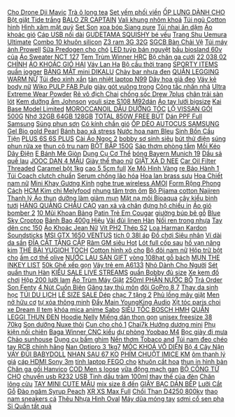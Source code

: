 [ Cho Drone Dji Mavic](https://cuahang12.github.io/p0/104/361/den-led-cho-drone-dji-mavic-mini-mua-hang-online/) [ Trà ô long tea](https://cuahang10.github.io/p0/24/507/tra-o-long-tea-plus-mua-hang-online/) [Set yếm phối viền](https://cuahang5.github.io/p0/168/19/set-yem-phoi-vien-mua-hang-online/) [ ỐP LƯNG DÀNH CHO](https://cuahang12.github.io/p0/122/160/op-lung-danh-cho-samsung-a90-mua-hang-online/) [ Bột giặt Tide trắng](https://cuahang7.github.io/p0/13/637/bot-giat-tide-trang-dot-pha-huong-downy-650g-mua-hang-online/) [BALO ZR CAPTAIN](https://cuahang10.github.io/p0/22/911/balo-zr-captain-mua-hang-online/) [ Vali khung nhôm khoá](https://cuahang10.github.io/p0/19/279/vali-khung-nhom-khoa-sap-2021-mua-hang-online/) [ Túi ngủ Cotton hình](https://cuahang10.github.io/p0/19/93/tui-ngu-cotton-hinh-xo-cho-chuot-hamster-z6z7-mua-hang-online/) [Hình xăm mặt quỷ](https://cuahang5.github.io/p0/168/796/hinh-xam-mat-quy-mua-hang-online/) [Set Son](https://cuahang4.github.io/p0/121/463/set-son-mua-hang-online/) [ xoa bóp Siang pure](https://cuahang5.github.io/p0/162/312/cao-xoa-bop-siang-pure-30g-thai-lan-mua-hang-online/) [Túi nhai ăn dặm](https://cuahang10.github.io/p0/20/743/tui-nhai-an-dam-mua-hang-online/) [Áo khoác gió](https://cuahang5.github.io/p0/185/949/ao-khoac-gio-mua-hang-online/) [ Cáp USB nối dài](https://cuahang12.github.io/p0/122/909/cap-usb-noi-dai-15m-den-mua-hang-online/) [ GUDETAMA SQUISHY bé vếu](https://cuahang7.github.io/p0/29/25/gudetama-squishy-be-veu-to-mua-hang-online/) [ Trang Shu Uemura Ultimate](https://cuahang10.github.io/p0/27/698/dau-tay-trang-shu-uemura-ultimate-8-mua-hang-online/) [ Combo 10 khuôn silicon](https://cuahang10.github.io/p0/10/863/combo-10-khuon-silicon-trai-tim-5cm-mua-hang-online/) [ Z3 ram 3G 32G](https://cuahang12.github.io/p0/107/133/dien-thoai-sony-xperia-z3-ram-3g32g-moi-choi-pubglien-quan-muot-mua-hang-online/) [ SGCB Bàn Chải Vệ](https://cuahang4.github.io/p0/108/780/sgcb-ban-chai-ve-sinh-noi-that-sggd237-mua-hang-online/) [Túi máy ảnh Prowell](https://cuahang5.github.io/p0/159/266/tui-may-anh-prowell-mua-hang-online/) [ Sữa Predogen cho chó](https://cuahang5.github.io/p0/169/163/sua-predogen-cho-cho-110g-mua-hang-online/) [ LED tuýp bán nguyệt](https://cuahang7.github.io/p0/17/493/den-led-tuyp-ban-nguyet-1m2-cong-suat-36w-06m-cong-suat-18w-mua-hang-online/) [ bầu biosland 60v của](https://cuahang5.github.io/p0/170/159/dha-bau-biosland-60v-cua-uc-mua-hang-online/) [ Áo Sweater NCT 127](https://cuahang5.github.io/p0/178/460/nct-ao-sweater-nct-127-world-tour-neo-city-seoul-mua-hang-online/) [ Tem Trùm Winner HRC](https://cuahang7.github.io/p0/21/865/4-tem-trum-winner-hrc-co-the-thiet-ke-theo-yeu-cau-rieng-cua-tung-khach-hang-ship-hang-toan-quoc-mua-hang-online/) [Bộ chăn ga cưới](https://cuahang5.github.io/p0/163/996/bo-chan-ga-cuoi-mua-hang-online/) [ 22 038 02 CHÍNH](https://cuahang7.github.io/p0/26/311/dong-ho-nam-tissot-chemin-des-tourelles-42mm-powermatic-t0994072203802-chinh-hang-mua-hang-online/) [ ÁO KHOÁC GIÓ HAI](https://cuahang12.github.io/p0/112/465/ao-khoac-gio-hai-lop-mua-hang-online/) [Váy Lan Ha](https://cuahang10.github.io/p0/8/939/vay-lan-ha-mua-hang-online/) [ Bộ cầu thời trang](https://cuahang7.github.io/p0/48/565/bo-cau-thoi-trang-cao-cap-mua-hang-online/) [ SPORTY ITEMS quần jogger](https://cuahang5.github.io/p0/154/57/sporty-items-quan-jogger-xin-mua-hang-online/) [BẢNG MẮT mini DIKALU](https://cuahang5.github.io/p0/154/437/bang-mat-mini-dikalu-mua-hang-online/) [Chày bar nhựa đen](https://cuahang7.github.io/p0/48/940/chay-bar-nhua-den-mua-hang-online/) [QUẦN LEGGING WARM NỮ](https://cuahang7.github.io/p0/2/767/quan-legging-warm-nu-mua-hang-online/) [Túi đeo xinh xắn](https://cuahang5.github.io/p0/175/601/tui-deo-xinh-xan-mua-hang-online/) [ tản nhiệt laptop N99](https://cuahang5.github.io/p0/165/612/de-tan-nhiet-laptop-n99-2fan-mua-hang-online/) [ Dây hoa giả đeo](https://cuahang4.github.io/p0/133/51/day-hoa-gia-deo-tay-co-dau-mua-hang-online/) [Váy kẻ body nữ](https://cuahang4.github.io/p0/147/254/vay-ke-body-nu-mua-hang-online/) [ Wiko PULP FAB Pulp](https://cuahang10.github.io/p0/22/560/pin-wiko-pulp-fab-pulp-fab-4g-mua-hang-online/) [ giày gót vuông trong](https://cuahang7.github.io/p0/36/879/giay-got-vuong-trong-thoi-trang-mua-hang-online/) [Công tắc nhấn nhả](https://cuahang12.github.io/p0/113/210/cong-tac-nhan-nha-mua-hang-online/) [ Ultra Extreme Wear Powder](https://cuahang5.github.io/p0/198/550/phan-nen-che-phu-tot-lancome-teint-idole-ultra-extreme-wear-powder-010-mua-hang-online/) [ Rẻ vô địch Chai](https://cuahang10.github.io/p0/3/553/re-vo-dich-chai-nhua-tron-mieng-rong-330ml-mua-hang-online/) [ chống sốc Drew 7plus](https://cuahang5.github.io/p0/164/86/op-lung-iphone-chong-soc-drew-7plusxxsxrxs-max1111-pro-max1212-pro-max1313-pro-max-phu-kien-dien-thoai-mcase-mua-hang-online/) [ chân trải sàn lót](https://cuahang5.github.io/p0/166/470/tham-lau-chan-trai-san-lot-bep-trang-tri-cao-cap-may-decor-chong-truot-tham-nuoc-kich-thuoc-dai-40x60cm-mua-hang-online/) [ Kem dưỡng ẩm Johnson](https://cuahang10.github.io/p0/21/837/kem-duong-am-johnson-baby-50g-mua-hang-online/) [ youli size S108 M92dán](https://cuahang4.github.io/p0/122/299/free-ship-combo-2-goi-youli-size-s108-m92dan-m88-quan-l84-quan-xl80-xxl-72-xxxl-66-mua-hang-online/) [Áo tay lưới bigsize](https://cuahang5.github.io/p0/163/1/ao-tay-luoi-bigsize-mua-hang-online/) [ Kai Base Model Limited](https://cuahang7.github.io/p0/2/974/mo-hinh-kotobukiya-frame-arms-girl-gourai-kai-base-model-limited-edition-ktb-fag-mua-hang-online/) [ MOROCCANOIL DẦU DƯỠNG TÓC](https://cuahang7.github.io/p0/2/512/moroccanoil-dau-duong-toc-moroc-treatment-25ml-mua-hang-online/) [ LỘ VISSAN GÓI 500G](https://cuahang12.github.io/p0/113/458/lap-xuong-mai-que-lo-vissan-goi-500g-lap-suon-lap-xuon-mua-hang-online/) [ Nhớ 32GB 64GB 128GB](https://cuahang7.github.io/p0/39/410/the-nho-32gb-64gb-128gb-dahua-dss-mua-hang-online/) [ TOTAL 850W FREE BÚT](https://cuahang5.github.io/p0/183/604/may-khoan-bua-total-850w-free-but-thu-dien-cao-cap-mua-hang-online/) [ Dán PPF Full Samsung](https://cuahang12.github.io/p0/104/544/dan-ppf-full-samsung-note7-mua-hang-online/) [Súng phun sơn](https://cuahang4.github.io/p0/131/167/sung-phun-son-mua-hang-online/) [ Có kính chắn gió](https://cuahang7.github.io/p0/35/35/non-bao-hiem-vespa-co-kinh-chan-gio-cao-cap-mu-bao-hiem-thoi-trang-mua-hang-online/) [ ỐP DẺO AUTOCUS SAMSUNG](https://cuahang5.github.io/p0/188/800/op-deo-autocus-samsung-m10-mua-hang-online/) [ Gel Bio gold Pearl](https://cuahang4.github.io/p0/107/519/gel-bio-gold-pearl-xishimei-mua-hang-online/) [ Bánh bao xã stress](https://cuahang4.github.io/p0/149/990/banh-bao-xa-stress-mini-size-combo-2-cai-mua-hang-online/) [ Nước hoa nam Bleu](https://cuahang10.github.io/p0/5/702/nuoc-hoa-nam-bleu-de-chanel-mua-hang-online/) [ Sinh Bồn Cầu Tiện](https://cuahang7.github.io/p0/16/851/co-ve-sinh-bon-cau-tien-loi-mua-hang-online/) [ PLUS 6S 6S PLUS](https://cuahang5.github.io/p0/190/388/bo-vo-iphone-6-6-plus-6s-6s-plus-bo-suon-iphone-6-6-plus-6s-6s-plus-moi-100-co-kem-phim-vol-khay-sim-mua-hang-online/) [ Cài Áo Ngọc 2](https://cuahang10.github.io/p0/17/407/cai-ao-ngoc-2-dau-mua-hang-online/) [ bobby sơ sinh siêu](https://cuahang7.github.io/p0/37/221/ta-dan-bobby-so-sinh-sieu-tham-s80-tang-mua-hang-online/) [bút thử điện](https://cuahang5.github.io/p0/197/339/but-thu-dien-mua-hang-online/) [ súng phun rửa xe](https://cuahang4.github.io/p0/127/437/binh-tao-bot-tuyet-gan-sung-phun-rua-xe-1l-binh-day-mo-ngan-bt1lv3-mua-hang-online/) [ thun cô tru nam](https://cuahang7.github.io/p0/26/206/ao-thun-co-tru-nam-cao-cap-mua-hang-online/) [BỘT BẮP 150G](https://cuahang5.github.io/p0/156/882/bot-bap-150g-mua-hang-online/) [ Sáp thơm phòng tắm](https://cuahang5.github.io/p0/151/250/sap-thom-phong-tam-tracatu-mua-hang-online/) [ Mồi Kéo Dây Điện](https://cuahang12.github.io/p0/121/500/day-moi-keo-day-dien-5m-10m-15m-mua-hang-online/) [ E Bánh Mè Giòn](https://cuahang7.github.io/p0/36/240/e-banh-me-gion-tan-goute-144g-mua-hang-online/) [ Dụng Cụ Cơ Thể](https://cuahang4.github.io/p0/142/822/bo-dung-cu-co-the-bang-hop-kim-nhom-toc-do-8-10-11-mua-hang-online/) [ bóng Bayern Munich 19](https://cuahang5.github.io/p0/190/42/ao-da-bong-bayern-munich-1920-mua-hang-online/) [ Dầu sả quế lau](https://cuahang4.github.io/p0/142/382/dau-sa-que-lau-san-duoi-muoi-khu-mui-sat-khuan-chai-450ml-mua-hang-online/) [ JOOC DAN 4 MẦU](https://cuahang7.github.io/p0/19/111/giay-jooc-dan-4-mau-trang-mua-hang-online/) [ Giày thể thao nữ](https://cuahang4.github.io/p0/122/130/giay-the-thao-nu-222-mua-hang-online/) [ GIẶT XẢ D NEE](https://cuahang7.github.io/p0/45/846/giat-xa-d-nee-3000ml-mua-hang-online/) [ Car Oil Filter Threaded](https://cuahang12.github.io/p0/115/432/car-oil-filter-threaded-adapter-mua-hang-online/) [Caramel bột 1kg](https://cuahang5.github.io/p0/166/931/caramel-bot-1kg-mua-hang-online/) [ cao 5 5cm full](https://cuahang5.github.io/p0/180/412/anh-that-deal-hot-giay-bot-cao-co-de-cao-55cm-full-box-mua-hang-online/) [ Xe Mô Hình Vàng](https://cuahang4.github.io/p0/138/585/xe-mo-hinh-vang-xam-mua-hang-online/) [ re Bảo Hành 1](https://cuahang5.github.io/p0/193/949/tuyp-led-t8-re-bao-hanh-1-nam-mua-hang-online/) [ Túi Coach clutch chuẩn](https://cuahang5.github.io/p0/180/852/tuicoach-clutch-chuan-sp-mua-hang-online/) [ Serum chống lão hóa](https://cuahang10.github.io/p0/26/182/serum-chong-lao-hoa-da-24k-images-mua-hang-online/) [ Hoa lan brass sưu](https://cuahang4.github.io/p0/143/21/hoa-lan-brass-suu-tam-mua-hang-online/) [ Hoa Chiết nam nữ](https://cuahang12.github.io/p0/122/125/nuoc-hoa-chiet-nam-nu-loai-xin-25ml-mua-hang-online/) [ Mini Khay Gương Kính](https://cuahang4.github.io/p0/133/316/khay-guong-mini-khay-guong-kinh-ap-trong-mua-hang-online/) [ nghe true wireless AMOI](https://cuahang7.github.io/p0/20/697/tai-nghe-true-wireless-amoi-f9-39-mua-hang-online/) [ Form Rộng Phong Cách](https://cuahang7.github.io/p0/48/970/ao-thun-ngan-tay-form-rong-phong-cach-han-quoc-danh-cho-nam-mua-hang-online/) [ HCM Kim chi Melyfood](https://cuahang10.github.io/p0/11/329/chi-ship-tphcm-kim-chi-melyfood-700g-mua-hang-online/) [ nhung tăm trơn ôm](https://cuahang4.github.io/p0/129/488/vay-nhung-tam-tron-om-body-mua-hang-online/) [Bộ Pijama cotton Najiren](https://cuahang7.github.io/p0/47/574/bo-pijama-cotton-najiren-mua-hang-online/) [ Thanh lý Áo thun](https://cuahang4.github.io/p0/113/23/thanh-ly-ao-thun-vnxk-mua-hang-online/) [ dưỡng làm giảm mụn](https://cuahang5.github.io/p0/193/891/kem-duong-lam-giam-mun-dau-den-k-larocheposay-mua-hang-online/) [Mặt nạ môi Bioaqua](https://cuahang4.github.io/p0/109/593/mat-na-moi-bioaqua-mua-hang-online/) [ cây kiểu bình tưới](https://cuahang5.github.io/p0/175/411/mo-hinh-chau-cay-kieu-binh-tuoi-va-chu-chim-mua-hang-online/) [ HÀNG QUẢNG CHÂU CAO](https://cuahang5.github.io/p0/171/239/ma-11fashionsale1-giam-10k-don-50k-giay-da-vintage-cho-be-gai-xinh-xan-hang-quang-chau-cao-cap-mua-hang-online/) [ van xả và chân](https://cuahang5.github.io/p0/165/729/phu-kien-noi-ap-suat-combo-van-xa-va-chan-van-mua-hang-online/) [ đựng hộ chiếu in](https://cuahang5.github.io/p0/161/697/bia-dung-ho-chieu-in-hoa-tiet-da-cam-thach-chong-tham-nuoc-mua-hang-online/) [ Áo gió bomber 2](https://cuahang4.github.io/p0/103/106/ao-gio-bomber-2-lop-mua-hang-online/) [ 10 Mũi Khoan Bảng](https://cuahang10.github.io/p0/16/804/set-10-mui-khoan-bang-mach-dien-tu-chuyen-dung-mua-hang-online/) [ Patin Trẻ Em Cougar](https://cuahang5.github.io/p0/197/764/giay-patin-tre-em-cougar-798-vantruotre-mua-hang-online/) [giường búp bê gỗ](https://cuahang10.github.io/p0/29/6/giuong-bup-be-go-mua-hang-online/) [Blue Sky Croptop](https://cuahang4.github.io/p0/130/298/blue-sky-croptop-mua-hang-online/) [ Bánh Bao 400g Hiệu](https://cuahang10.github.io/p0/13/764/bot-banh-bao-400g-hieu-tuan-phuong-mua-hang-online/) [ Vải đũi linen Hàn](https://cuahang10.github.io/p0/2/107/vai-dui-linen-han-quoc-mua-hang-online/) [ Nối ren trong nhựa](https://cuahang10.github.io/p0/25/428/noi-ren-trong-nhua-binh-minh-mua-hang-online/) [ Tay dên cnc 150](https://cuahang7.github.io/p0/3/594/tay-den-cnc-150-winner-sonic-mua-hang-online/) [ Áo Khoác Jean Nữ](https://cuahang5.github.io/p0/189/896/ao-khoac-jean-nu-asiu-3-mua-hang-online/) [ Vít PH2 Thép S2](https://cuahang7.github.io/p0/32/844/bo-mui-vit-ph2-thep-s2-vito-ma-titanium-chong-truot-chuyen-dung-mua-hang-online/) [ Loa Harman Kardon Soundsticks](https://cuahang4.github.io/p0/139/511/loa-harman-kardon-soundsticks-4-mua-hang-online/) [ MSI GTX 1650 VENTUS](https://cuahang12.github.io/p0/104/590/vga-msi-gtx-1650-ventus-xs-4g-oc-mua-hang-online/) [ tích 0 38l áp](https://cuahang4.github.io/p0/102/217/khi-nen-dung-tich-038l-ap-suat-len-den-3000psi-binh-khi-nen-co-the-dieu-chinh-ap-suat-30004500psi-intl-168-digitalvn-mua-hang-online/) [Đồ chơi Siêu nhân](https://cuahang12.github.io/p0/113/903/do-choi-sieu-nhan-mua-hang-online/) [Ví dài da sần](https://cuahang12.github.io/p0/111/562/vi-dai-da-san-mua-hang-online/) [ ĐĨA CẮT TẶNG CẶP](https://cuahang5.github.io/p0/174/89/may-mai-goc-kenmax-km-100s-tang-dia-cat-tang-cap-choi-than-cong-suat-850w-thuong-hieu-nhat-ban-mua-hang-online/) [ Râm GM siêu Hot](https://cuahang5.github.io/p0/173/910/kinh-ram-gm-sieu-hot-2020-mua-hang-online/) [ Lót full cốp sau](https://cuahang10.github.io/p0/24/172/lot-full-cop-sau-vinfast-fadil-mua-hang-online/) [ hồ vạn năng kim](https://cuahang12.github.io/p0/104/930/dong-ho-van-nang-kim-kh965-mua-hang-online/) [ THẺ BÀI YUGIOH TOCH](https://cuahang7.github.io/p0/16/685/the-bai-yugioh-toch-toon-world-mua-hang-online/) [ Cotton hình xô cho](https://cuahang7.github.io/p0/19/93/tui-ngu-cotton-hinh-xo-cho-chuot-hamster-z6z7-mua-hang-online/) [ Bộ đôi nam nữ](https://cuahang5.github.io/p0/162/724/bo-doi-nam-nu-cotton-mua-hang-online/) [ Hộp trữ bột cho](https://cuahang4.github.io/p0/113/381/hop-tru-bot-cho-be-mua-hang-online/) [ ấm cơ thể olive](https://cuahang10.github.io/p0/0/932/dau-massage-body-toan-than-lam-am-co-the-olive-gung-hoa-hong-hoa-cuc-lavender-oliu-thom-diu-nhe-tron-tay-mua-hang-online/) [NƯỚC LAU SÀN GIFT](https://cuahang10.github.io/p0/12/615/nuoc-lau-san-gift-mua-hang-online/) [ vòng 108hạt gỗ bách](https://cuahang5.github.io/p0/174/501/freeship-chuoi-vong-108hat-go-bach-xanh-mua-hang-online/) [ MỤN THE INKEY LIST](https://cuahang7.github.io/p0/31/916/serum-giam-tham-mun-the-inkey-list-niacinamide-30ml-mua-hang-online/) [ 50k Ghế xếp gọn](https://cuahang7.github.io/p0/20/951/freeship-50k-ghe-xep-gon-120kg-phuot-da-ngoai-du-lich-cau-ca-cam-trai-mini-mua-hang-online/) [Váy trẻ em A6133](https://cuahang4.github.io/p0/139/608/vay-tre-em-a6133-mua-hang-online/) [ Nhỏ Dành Cho Người](https://cuahang7.github.io/p0/32/426/sach-tu-hoc-2000-tu-vung-tieng-anh-theo-chu-de-phien-ban-kho-nho-danh-cho-nguoi-hoc-can-ban-hoc-kem-app-online-mua-hang-online/) [ Sét quần thun Hàn](https://cuahang4.github.io/p0/138/824/set-quan-thun-han-quoc-mua-hang-online/) [ KIỂU SALE LIVE STREAMS](https://cuahang4.github.io/p0/142/664/ao-kieu-sale-live-streams-59k-mua-hang-online/) [ quần Bobby đủ size](https://cuahang7.github.io/p0/3/590/ta-quan-bobby-du-size-m62-l54-xl48-xxl44-tang-8-mieng-mua-hang-online/) [ Xe kem đồ chơi](https://cuahang10.github.io/p0/22/175/xe-kem-do-choi-cho-be-mua-hang-online/) [ Hộp 200 lưỡi lam](https://cuahang10.github.io/p0/17/502/hop-200-luoi-lam-flagfish-mua-hang-online/) [Áo Trùm Máy Giặt](https://cuahang10.github.io/p0/28/330/ao-trum-may-giat-mua-hang-online/) [ 250ml PHÂN NƯỚC BỔ](https://cuahang10.github.io/p0/22/737/ma-1511fmcgsale-giam-8-don-500k-phan-nuoc-flourish-excel-seachem-250ml-phan-nuoc-bo-sung-co2-mua-hang-online/) [Trả Order Son Fenty](https://cuahang4.github.io/p0/104/762/tra-order-son-fenty-mua-hang-online/) [4 Nút Cuốn Biên](https://cuahang4.github.io/p0/146/475/4-nut-cuon-bien-mua-hang-online/) [ Găng tay thủ môn](https://cuahang10.github.io/p0/28/232/gang-tay-thu-mon-gk-mua-hang-online/) [ đôi GoPro 8 7](https://cuahang5.github.io/p0/164/661/dock-sac-doi-gopro-8-7-6-5-kingma-chinh-hang-mua-hang-online/) [Thay da sinh học](https://cuahang4.github.io/p0/149/596/thay-da-sinh-hoc-mua-hang-online/) [TÚI DU LỊCH](https://cuahang10.github.io/p0/28/403/tui-du-lich-mua-hang-online/) [ LẺ SIZE SALE Dép](https://cuahang4.github.io/p0/117/164/le-size-sale-dep-kep-nu-mua-hang-online/) [ chạc 7 tặng 2](https://cuahang7.github.io/p0/3/711/na-seven-chac-7-tang-2-thun-mua-hang-online/) [Phủ lồng mây giặt](https://cuahang4.github.io/p0/147/424/phu-long-may-giat-mua-hang-online/) [ Men nở hữu cơ](https://cuahang10.github.io/p0/24/976/men-no-huu-co-duc-mua-hang-online/) [ tự xóa thông minh](https://cuahang4.github.io/p0/139/965/set-3-vo-tap-to-tu-xoa-thong-minh-tang-kem-but-combo-3-vo-luyen-viet-chu-so-net-co-ban-dep-than-ky-mua-hang-online/) [ Đẩy Main YoungKing Audio](https://cuahang4.github.io/p0/137/298/day-main-youngking-audio-la-850pro-mua-hang-online/) [ Xịt tóc paris choi](https://cuahang7.github.io/p0/6/139/xit-toc-paris-choi-100ml-mua-hang-online/) [ xe Dream II tem](https://cuahang5.github.io/p0/168/305/dan-ao-cho-xe-dream-ii-tem-nhua-abs-mua-hang-online/) [ khóa mica anime Sabo](https://cuahang5.github.io/p0/187/792/moc-khoa-mica-anime-sabo-one-piece-mua-hang-online/) [ SIÊU TỐC BOSCH HMH](https://cuahang12.github.io/p0/113/382/am-sieu-toc-bosch-hmh-twk86103gb-mua-hang-online/) [ QUẦN LEGGI THUN ĐEN](https://cuahang4.github.io/p0/137/786/quan-leggi-thun-den-tron-mua-hang-online/) [Hoodie Nelly](https://cuahang4.github.io/p0/114/661/hoodie-nelly-mua-hang-online/) [ Miếng dán thon gọn](https://cuahang10.github.io/p0/25/329/mieng-dan-thon-gon-mat-mua-hang-online/) [ unisex freesize 38 70kg](https://cuahang5.github.io/p0/189/552/ao-phong-form-rong-nam-nu-unisex-freesize-38-70kg-top-1-xu-huong-2021-mua-hang-online/) [Son dưỡng Nuxe thỏi](https://cuahang5.github.io/p0/157/274/son-duong-nuxe-thoi-mua-hang-online/) [ Cun cho chó 1](https://cuahang5.github.io/p0/197/500/hat-tuoi-cun-cun-cho-cho-15kg-mua-hang-online/) [ Chai7k Hướng dương mini](https://cuahang10.github.io/p0/20/140/chai7k-huong-duong-mini-cho-hamster-mua-hang-online/) [ Phụ kiện nồi chiên](https://cuahang10.github.io/p0/22/694/hang-hang-chuan-xin-phu-kien-noi-chien-khong-dau-galuz-5-mon-mua-hang-online/) [ Baga Winner CNC kiểu](https://cuahang4.github.io/p0/143/885/baga-winner-cnc-kieu-indo-mua-hang-online/) [ dự phòng Yoobao M4](https://cuahang7.github.io/p0/21/791/sac-du-phong-yoobao-m4-mini-10000mah-pin-li-polymer-cho-dien-thoai-may-tinh-bang-mua-hang-online/) [Bọc giày đi mưa](https://cuahang4.github.io/p0/144/243/boc-giay-di-mua-mua-hang-online/) [Chảo sunhouse](https://cuahang10.github.io/p0/21/961/chao-sunhouse-mua-hang-online/) [ Dụng cụ bấm ghim](https://cuahang7.github.io/p0/23/353/deli-dung-cu-bam-ghim-giay-tien-dung-mua-hang-online/) [ Nến thơm Tobaco and](https://cuahang4.github.io/p0/109/684/nen-thom-tobaco-and-out-mua-hang-online/) [ Túi nam đeo chéo](https://cuahang5.github.io/p0/179/124/tui-nam-deo-cheo-weixier-mua-hang-online/) [ tay RCB chính hãng](https://cuahang7.github.io/p0/26/766/bao-tay-rcb-chinh-hang-racing-boy-mua-hang-online/) [ Nan Optipro 3 1kg7](https://cuahang4.github.io/p0/140/908/sua-bot-nan-optipro-3-1kg7-mau-moi-date-13032023-mua-hang-online/) [MÓC KHOÁ VÔ DIỆN](https://cuahang10.github.io/p0/20/637/moc-khoa-vo-dien-mua-hang-online/) [ Bộ 4 Cây Nặn](https://cuahang4.github.io/p0/138/219/bo-4-cay-nan-mun-mua-hang-online/) [VÁY ĐŨI BABYDOLL](https://cuahang10.github.io/p0/15/940/vay-dui-babydoll-mua-hang-online/) [ NHAN SAU 67 KO](https://cuahang5.github.io/p0/169/772/xi-nhan-sau-67-ko-nap-mua-hang-online/) [ PHÍM CHUỘT IMICE KM](https://cuahang10.github.io/p0/17/15/combo-phim-chuot-imice-km-680-mua-hang-online/) [ ôm thanh lý giá](https://cuahang5.github.io/p0/191/55/ao-om-thanh-ly-gia-re-mua-hang-online/) [ cáp HDMI Sony 3m](https://cuahang7.github.io/p0/24/96/day-cap-hdmi-sony-3m-chinh-hang-mua-hang-online/) [ tính laptop FEGO cho](https://cuahang5.github.io/p0/174/538/ke-go-de-man-hinh-may-tinh-laptop-fego-cho-ban-lam-viec-mua-hang-online/) [khuôn cắt hoa](https://cuahang5.github.io/p0/158/77/khuon-cat-hoa-mua-hang-online/) [ thun in hình bàn](https://cuahang5.github.io/p0/185/753/ao-thun-in-hinh-ban-tay-lay-mua-hang-online/) [ Chăn ga gối Hanvico](https://cuahang4.github.io/p0/118/103/chan-ga-goi-hanvico-dl168-mua-hang-online/) [ COD Men s loose](https://cuahang7.github.io/p0/19/719/codmens-loose-casual-shorts-mua-hang-online/) [ vữa động mạch gan](https://cuahang5.github.io/p0/178/772/-mua-hang-online/) [ BỘ CÔNG TỬ CHO](https://cuahang4.github.io/p0/100/922/bo-cong-tu-cho-be-trai-mua-hang-online/) [ chuyển usb R232 USB](https://cuahang12.github.io/p0/111/155/cap-chuyen-usb-r232-usb-to-r232-cable-mua-hang-online/) [Tinh dầu tràm 100ml](https://cuahang4.github.io/p0/130/926/tinh-dau-tram-100ml-mua-hang-online/) [ thay thế của đèn](https://cuahang5.github.io/p0/197/75/combo-3-bong-den-thay-the-cua-den-xong-tinh-dau-mua-hang-online/) [Chăn lông cừu](https://cuahang10.github.io/p0/7/28/chan-long-cuu-mua-hang-online/) [ TAY MINI CUTE MẪU](https://cuahang5.github.io/p0/180/996/so-tay-mini-cute-mau-ngau-nhien-mua-hang-online/) [ mix size 8 đến](https://cuahang4.github.io/p0/135/111/mi-nau-mix-size-8-den-15mm-mua-hang-online/) [GIẤY BẠC DÁN BẾP](https://cuahang12.github.io/p0/110/681/giay-bac-dan-bep-mua-hang-online/) [Lưỡi Cắt Gỗ](https://cuahang4.github.io/p0/121/935/luoi-cat-go-mua-hang-online/) [Đào ngâm Syrup Peach](https://cuahang5.github.io/p0/168/201/dao-ngam-syrup-peach-mua-hang-online/) [ XR XS Max Full](https://cuahang4.github.io/p0/132/534/kinh-cuong-luc-baseus-iphone-x-xs-xr-xs-max-full-mep-bao-ve-mang-loa-chinh-hang-mua-hang-online/) [ Chổi Than D4250 800kv](https://cuahang5.github.io/p0/191/812/rc-dong-co-khong-choi-than-d4250-800kv-3-7s-cho-may-bay-dieu-khien-tu-xa-mua-hang-online/) [ thao nam sneakers cá](https://cuahang7.github.io/p0/41/400/giay-the-thao-nam-sneakers-ca-tinh-mua-hang-online/) [ Thêu Nhựa Hình Oval](https://cuahang12.github.io/p0/119/347/khung-theu-nhua-hinh-oval-19x15cm-mua-hang-online/) [ Máy dũa móng tay](https://cuahang12.github.io/p0/103/423/chinh-hang-1-doi-1-may-dua-mong-tay-moaz-bebe-mb-015-bh-1-doi-1-trong-12-thang-mua-hang-online/) [ sơmi cổ sen pha](https://cuahang12.github.io/p0/117/903/ao-somi-co-sen-pha-ren-mua-hang-online/) [ Sỉ Quần tất quả](https://cuahang7.github.io/p0/31/959/si-quan-tat-qua-dua-sieu-dai-mua-hang-online/) 
